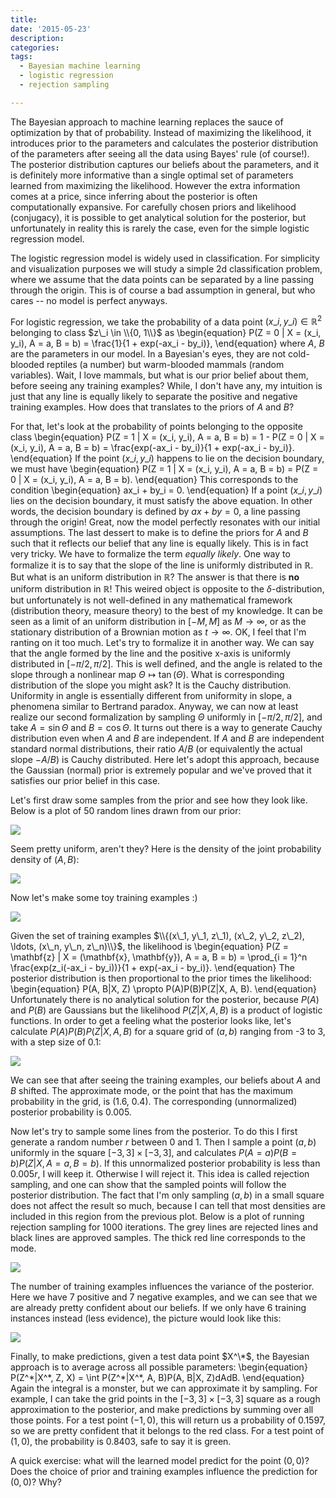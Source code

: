 ```yaml
---
title:
date: '2015-05-23'
description:
categories:
tags:
  - Bayesian machine learning
  - logistic regression
  - rejection sampling 

---
```

The Bayesian approach to machine learning replaces the sauce of optimization by that of probability. Instead of maximizing the likelihood, it introduces prior to the parameters and calculates the posterior distribution of the parameters after seeing all the data using Bayes' rule (of course!). The posterior distribution captures our beliefs about the parameters, and it is definitely more informative than a single optimal set of parameters learned from maximizing the likelihood. However the extra information comes at a price, since inferring about the posterior is often computationally expansive. For carefully chosen priors and likelihood (conjugacy), it is possible to get analytical solution for the posterior, but unfortunately in reality this is rarely the case, even for the simple logistic regression model.

The logistic regression model is widely used in classification. For simplicity and visualization purposes we will study a simple 2d classification problem, where we assume that the data points can be separated by a line passing through the origin. This is of course a bad assumption in general, but who cares -- no model is perfect anyways.

For logistic regression, we take the probability of a data point $(x\_i, y\_i) \in \mathbb{R}^2$ belonging to class $z\_i \in \\{0, 1\\}$ as
\begin{equation}
P(Z = 0 | X = (x\_i, y\_i), A = a, B = b) = \frac{1}{1 + exp(-ax\_i - by\_i)},
\end{equation}
where $A$, $B$ are the parameters in our model. In a Bayesian's eyes, they are not cold-blooded reptiles (a number) but warm-blooded mammals (random variables). Wait, I love mammals, but what is our prior belief about them, before seeing any training examples? While, I don't have any, my intuition is just that any line is equally likely to separate the positive and negative training examples. How does that translates to the priors of $A$ and $B$?

For that, let's look at the probability of points belonging to the opposite class
\begin{equation}
P(Z = 1 | X = (x\_i, y\_i), A = a, B = b) = 1 - P(Z = 0 | X = (x\_i, y\_i), A = a, B = b) = \frac{exp(-ax\_i - by\_i)}{1 + exp(-ax\_i - by\_i)}.
\end{equation}
If the point $(x\_i, y\_i)$ happens to lie on the decision boundary, we must have
\begin{equation}
P(Z = 1 | X = (x\_i, y\_i), A = a, B = b) = P(Z = 0 | X = (x\_i, y\_i), A = a, B = b).
\end{equation}
This corresponds to the condition
\begin{equation}
ax\_i + by\_i = 0.
\end{equation}
If a point $(x\_i, y\_i)$ lies on the decision boundary, it must satisfy the above equation. In other words, the decision boundary is defined by $ax + by = 0$, a line passing through the origin! Great, now the model perfectly resonates with our initial assumptions. The last dessert to make is to define the priors for $A$ and $B$ such that it reflects our belief that any line is equally likely. This is in fact very tricky. We have to formalize the term *equally likely*. One way to formalize it is to say that the slope of the line is uniformly distributed in $\mathbb{R}$. But what is an uniform distribution in $\mathbb{R}$? The answer is that there is **no** uniform distribution in $\mathbb{R}$! This weired object is opposite to the $\delta$-distribution, but unfortunately is not well-defined in any mathematical framework (distribution theory, measure theory) to the best of my knowledge. It can be seen as a limit of an uniform distribution in $[-M, M]$ as $M \rightarrow \infty$, or as the stationary distribution of a Brownian motion as $t \rightarrow \infty$. OK, I feel that I'm ranting on it too much. Let's try to formalize it in another way. We can say that the angle formed by the line and the positive x-axis is uniformly distributed in $[-\pi/2, \pi/2]$. This is well defined, and the angle is related to the slope through a nonlinear map $\Theta \mapsto \tan(\Theta)$. What is corresponding distribution of the slope you might ask? It is the Cauchy distribution. Uniformity in angle is essentially different from uniformity in slope, a phenomena similar to Bertrand paradox. Anyway, we can now at least realize our second formalization by sampling $\Theta$ uniformly in $[-\pi/2, \pi/2]$, and take $A = \sin\Theta$ and $B = \cos\Theta$. It turns out there is a way to generate Cauchy distribution even when $A$ and $B$ are independent. If $A$ and $B$ are independent standard normal distributions, their ratio $A/B$ (or equivalently the actual slope $-A/B$) is Cauchy distributed. Here let's adopt this approach, because the Gaussian (normal) prior is extremely popular and we've proved that it satisfies our prior belief in this case.

Let's first draw some samples from the prior and see how they look like. Below is a plot of 50 random lines drawn from our prior:

<img src="{{urls.media}}/fig8.png" />

Seem pretty uniform, aren't they? Here is the density of the joint probability density of $(A, B)$:

<img src="{{urls.media}}/fig9.png" />

Now let's make some toy training examples :)

<img src="{{urls.media}}/fig10.png" />

Given the set of training examples $\\{(x\_1, y\_1, z\_1), (x\_2, y\_2, z\_2), \ldots, (x\_n, y\_n, z\_n)\\}$, the likelihood is
\begin{equation}
P(Z = \mathbf{z} | X = (\mathbf{x}, \mathbf{y}), A = a, B = b) = \prod\_{i = 1}^n \frac{exp(z\_i(-ax\_i - by\_i))}{1 + exp(-ax\_i - by\_i)}.
\end{equation}
The posterior distribution is then proportional to the prior times the likelihood:
\begin{equation}
P(A, B|X, Z) \propto P(A)P(B)P(Z|X, A, B).
\end{equation}
Unfortunately there is no analytical solution for the posterior, because $P(A)$ and $P(B)$ are Gaussians but the likelihood $P(Z|X, A, B)$ is a product of logistic functions. In order to get a feeling what the posterior looks like, let's calculate $P(A)P(B)P(Z|X, A, B)$ for a square grid of $(a, b)$ ranging from -3 to 3, with a step size of 0.1:

<img src="{{urls.media}}/fig11.png" />

We can see that after seeing the training examples, our beliefs about $A$ and $B$ shifted. The approximate mode, or the point that has the maximum probability in the grid, is (1.6, 0.4). The corresponding (unnormalized) posterior probability is 0.005.

Now let's try to sample some lines from the posterior. To do this I first generate a random number $r$ between $0$ and $1$. Then I sample a point $(a, b)$ uniformly in the square $[-3, 3] \times [-3, 3]$, and calculates $P(A=a)P(B=b)P(Z|X, A=a, B=b)$. If this unnormalized posterior probability is less than $0.005r$, I will keep it. Otherwise I will reject it. This idea is called rejection sampling, and one can show that the sampled points will follow the posterior distribution. The fact that I'm only sampling $(a, b)$ in a small square does not affect the result so much, because I can tell that most densities are included in this region from the previous plot. Below is a plot of running rejection sampling for 1000 iterations. The grey lines are rejected lines and black lines are approved samples. The thick red line corresponds to the mode.

<img src="{{urls.media}}/fig12.png" />

The number of training examples influences the variance of the posterior. Here we have 7 positive and 7 negative examples, and we can see that we are already pretty confident about our beliefs. If we only have 6 training instances instead (less evidence), the picture would look like this:

<img src="{{urls.media}}/fig13.png" />

Finally, to make predictions, given a test data point $X^\*$, the Bayesian approach is to average across all possible parameters:
\begin{equation}
P(Z^\*|X^\*, Z, X) = \int P(Z^\*|X^\*, A, B)P(A, B|X, Z)dAdB.
\end{equation}
Again the integral is a monster, but we can approximate it by sampling. For example, I can take the grid points in the $[-3, 3] \times [-3, 3]$ square as a rough approximation to the posterior, and make predictions by summing over all those points. For a test point $(-1, 0)$, this will return us a probability of 0.1597, so we are pretty confident that it belongs to the red class. For a test point of $(1, 0)$, the probability is 0.8403, safe to say it is green.

A quick exercise: what will the learned model predict for the point $(0, 0)$? Does the choice of prior and training examples influence the prediction for $(0, 0)$? Why?





